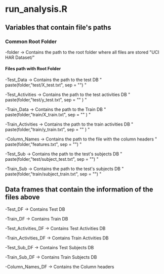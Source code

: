 
# run_analysis.R

## Variables that contain file's paths

### Common Root Folder
  -folder -> Contains the path to the root folder where all files are stored "UCI HAR Dataset/"
  
#### Files path with Root Folder

  -Test_Data -> Contains the path to the test DB  " paste(folder,"test/X_test.txt", sep = "") "
  
  -Test_Activities -> Contains the path to the test activities DB " paste(folder,"test/y_test.txt", sep = ""  ) "
  
  -Train_Data -> Contains the path to the Train DB  " paste(folder,"train/X_train.txt", sep = "" ) "
  
  -Train_Activities -> Contains the path to the train activities DB " paste(folder,"train/y_train.txt", sep = "" ) "
  
  -Column_Names -> Contains the path to the file with the column headers " paste(folder,"features.txt", sep = "") "
  
  -Test_Sub -> Contains the path to the test's subjects DB  " paste(folder,"test/subject_test.txt", sep = "") "
  
  -Train_Sub -> Contains the path to the test's subjects DB " paste(folder,"train/subject_train.txt", sep = "") "
  
## Data frames that contain the information of the files above

  -Test_DF -> Contains Test DB 
  
  -Train_DF -> Contains Train DB
  
  -Test_Activities_DF -> Contains Test Activities DB
  
  -Train_Activities_DF -> Contains Train Activities DB
  
  -Test_Sub_DF -> Contains Test Subjects DB
  
  -Train_Sub_DF -> Contains Train Subjects DB
  
  -Column_Names_DF -> Contains the Column headers
